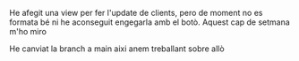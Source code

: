 He afegit una view per fer l'update de clients, pero de moment no es formata bé ni he aconseguit engegarla amb el botò. Aquest cap de setmana m'ho miro

He canviat la branch a main aixi anem treballant sobre allò
